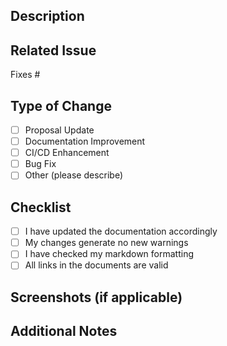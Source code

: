 ## Description

<!-- Describe the changes you've made -->

## Related Issue

<!-- Link to the issue this PR addresses, if applicable -->
Fixes #

## Type of Change

- [ ] Proposal Update
- [ ] Documentation Improvement
- [ ] CI/CD Enhancement
- [ ] Bug Fix
- [ ] Other (please describe)

## Checklist

- [ ] I have updated the documentation accordingly
- [ ] My changes generate no new warnings
- [ ] I have checked my markdown formatting
- [ ] All links in the documents are valid

## Screenshots (if applicable)

<!-- Add screenshots to help explain your changes -->

## Additional Notes

<!-- Any additional information that might be helpful --> 